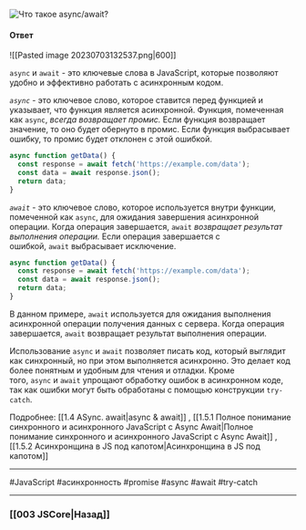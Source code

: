 ![Что такое `async/await`?](https://youtu.be/V-m0sQ-hW58?t=417)

#### Ответ

![[Pasted image 20230703132537.png|600]]

`async` и `await` - это ключевые слова в JavaScript, которые позволяют удобно и эффективно работать с асинхронным кодом.

*`async`* - это ключевое слово, которое ставится перед функцией и указывает, что функция является асинхронной. Функция, помеченная как `async`, *всегда возвращает промис.* Если функция возвращает значение, то оно будет обернуто в промис. Если функция выбрасывает ошибку, то промис будет отклонен с этой ошибкой.

```javascript
async function getData() {
  const response = await fetch('https://example.com/data');
  const data = await response.json();
  return data;
}
```

*`await`* - это ключевое слово, которое используется внутри функции, помеченной как `async`, для ожидания завершения асинхронной операции. Когда операция завершается, `await` *возвращает результат выполнения операции.* Если операция завершается с ошибкой, `await` выбрасывает исключение.

```javascript
async function getData() {
  const response = await fetch('https://example.com/data');
  const data = await response.json();
  return data;
}
```

В данном примере, `await` используется для ожидания выполнения асинхронной операции получения данных с сервера. Когда операция завершается, `await` возвращает результат выполнения операции.

Использование `async` и `await` позволяет писать код, который выглядит как синхронный, но при этом выполняется асинхронно. Это делает код более понятным и удобным для чтения и отладки. Кроме того, `async` и `await` упрощают обработку ошибок в асинхронном коде, так как ошибки могут быть обработаны с помощью конструкции `try-catch`.

Подробнее: [[1.4 ASync. await|async & await]] , [[1.5.1 Полное понимание синхронного и асинхронного JavaScript с Async Await|Полное понимание синхронного и асинхронного JavaScript с Async Await]] , [[1.5.2 Асинхронщина в JS под капотом|Асинхронщина в JS под капотом]]

___
 #JavaScript #асинхронность #promise #async #await #try-catch 

___

### [[003 JSCore|Назад]]